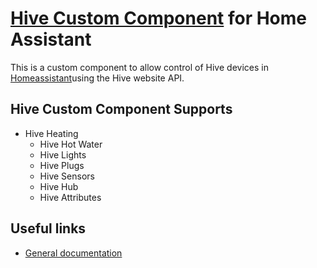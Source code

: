 # [Hive Custom Component](https://github.com/Rendili/hive-for-home-assistant) for Home Assistant

This is a custom component to allow control of Hive devices in [Homeassistant](https://home-assistant.io)using the Hive website API.

## Hive Custom Component Supports

- Hive Heating
  - Hive Hot Water
  - Hive Lights
  - Hive Plugs
  - Hive Sensors
  - Hive Hub
  - Hive Attributes

## Useful links

- [General documentation](https://github.com/Rendili/hive-for-home-assistant/blob/master/README.md)
